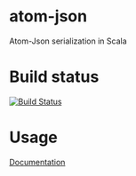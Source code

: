 # atom-json

Atom-Json serialization in Scala

# Build status 

[![Build Status](https://travis-ci.org/WegenenVerkeer/atomium.png?branch=develop)](https://travis-ci.org/WegenenVerkeer/atomium)

# Usage

[Documentation](http://wegenenverkeer.github.io/atomium/)
